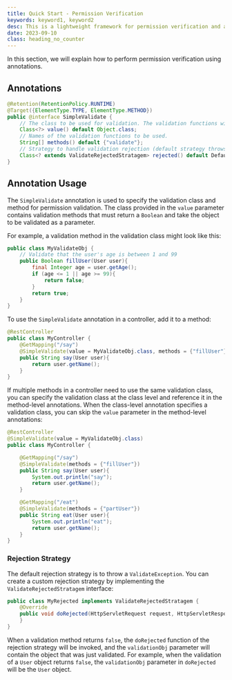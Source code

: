 ```yaml
---
title: Quick Start - Permission Verification
keywords: keyword1, keyword2
desc: This is a lightweight framework for permission verification and access control based on SpringBoot. It is suitable for lightweight and progressive projects.
date: 2023-09-10
class: heading_no_counter
---
```


In this section, we will explain how to perform permission verification using annotations.

## Annotations

```java
@Retention(RetentionPolicy.RUNTIME)
@Target({ElementType.TYPE, ElementType.METHOD})
public @interface SimpleValidate {
    // The class to be used for validation. The validation functions within this class must return a Boolean.
    Class<?> value() default Object.class;
    // Names of the validation functions to be used.
    String[] methods() default {"validate"};
    // Strategy to handle validation rejection (default strategy throws ValidateException).
    Class<? extends ValidateRejectedStratagem> rejected() default DefaultValidateRejectedStratagem.class;
}
```

## Annotation Usage

The `SimpleValidate` annotation is used to specify the validation class and method for permission validation. The class provided in the `value` parameter contains validation methods that must return a `Boolean` and take the object to be validated as a parameter.

For example, a validation method in the validation class might look like this:

```java
public class MyValidateObj {
    // Validate that the user's age is between 1 and 99
    public Boolean fillUser(User user){
        final Integer age = user.getAge();
        if (age <= 1 || age >= 99){
            return false;
        }
        return true;
    }
}
```

To use the `SimpleValidate` annotation in a controller, add it to a method:

```java
@RestController
public class MyController {
    @GetMapping("/say")
    @SimpleValidate(value = MyValidateObj.class, methods = {"fillUser"})
    public String say(User user){
        return user.getName();
    }
}
```

If multiple methods in a controller need to use the same validation class, you can specify the validation class at the class level and reference it in the method-level annotations. When the class-level annotation specifies a validation class, you can skip the `value` parameter in the method-level annotations:

```java
@RestController
@SimpleValidate(value = MyValidateObj.class)
public class MyController {

    @GetMapping("/say")
    @SimpleValidate(methods = {"fillUser"})
    public String say(User user){
        System.out.println("say");
        return user.getName();
    }

    @GetMapping("/eat")
    @SimpleValidate(methods = {"partUser"})
    public String eat(User user){
        System.out.println("eat");
        return user.getName();
    }
}
```

### Rejection Strategy

The default rejection strategy is to throw a `ValidateException`. You can create a custom rejection strategy by implementing the `ValidateRejectedStratagem` interface:

```java
public class MyRejected implements ValidateRejectedStratagem {
    @Override
    public void doRejected(HttpServletRequest request, HttpServletResponse response, Object validationObj) {
    }
}
```

When a validation method returns `false`, the `doRejected` function of the rejection strategy will be invoked, and the `validationObj` parameter will contain the object that was just validated. For example, when the validation of a `User` object returns `false`, the `validationObj` parameter in `doRejected` will be the `User` object.
